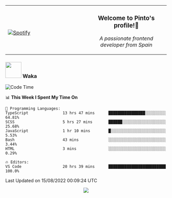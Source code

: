 <table width="100%" align="center"> 
  <tr>
  <td width="50%">
      
&nbsp; <br> [![Spotify](https://novatorem-zeta-rust.vercel.app/api/spotify)](https://open.spotify.com/user/novatorem-zeta-rust)

  </td>
  <td width="50%">
    <h3 align="center">Welcome to Pinto's profile!👋</h3>
    <p align="center"><em>A passionate frontend developer from Spain</em></p>
  </td>
  </table>

### <img src="https://media.giphy.com/media/VgCDAzcKvsR6OM0uWg/giphy.gif" width="50"> Waka

  <!--START_SECTION:waka-->
![Code Time](http://img.shields.io/badge/Code%20Time-761%20hrs%2038%20mins-blue)

📊 **This Week I Spent My Time On** 

```text
💬 Programming Languages: 
TypeScript               13 hrs 47 mins      ████████████████░░░░░░░░░   64.81% 
SCSS                     5 hrs 27 mins       ██████░░░░░░░░░░░░░░░░░░░   25.68% 
JavaScript               1 hr 10 mins        █░░░░░░░░░░░░░░░░░░░░░░░░   5.53% 
Bash                     43 mins             ░░░░░░░░░░░░░░░░░░░░░░░░░   3.44% 
HTML                     3 mins              ░░░░░░░░░░░░░░░░░░░░░░░░░   0.29%

🔥 Editors: 
VS Code                  20 hrs 39 mins      █████████████████████████   100.0%

```


 Last Updated on 15/08/2022 00:09:24 UTC
<!--END_SECTION:waka-->

<div align="center">
<img src="https://github-readme-stats-gilt-tau.vercel.app/api/top-langs/?username=pinto-hub&layout=compact&theme=dracula" />
</div>
